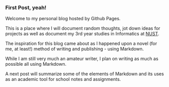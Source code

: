 ### First Post, yeah!

Welcome to my personal blog hosted by Github Pages.

This is a place where I will document random thoughts, jot down ideas for projects as well as document my 3rd year studies in Informatics at [NUST](http://www.nust.na/).

The inspiration for this blog came about as I happened upon a novel (for me, at least!) method of writing and publishing - using Markdown.

While I am still very much an amateur writer, I plan on writing as much as possible all using Markdown.

A next post will summarize some of the elements of Markdown and its uses as an academic tool for school notes and assignments.
